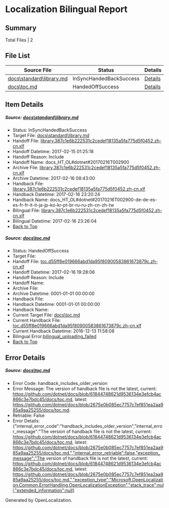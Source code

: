 # <a name='report-top'></a> Localization Bilingual Report

## Summary
 Total Files | 2

## File List
 Source File | Status | Details 
 ----------- | ------ | ------- 
 [docs\standard\library.md](https://github.com/dotnet/docs/blob/eb98c703946d8be0757288ae9e00aab87b32e407/docs/standard/library.md) | InSyncHandedBackSuccess | [Details](#939c6dd0621e3b1121aca52915b04bf51af1d1ef3461)
 [docs\toc.md](https://github.com/dotnet/docs/blob/2675e0b085ec7757c7ef851ea2aa985a9aa25255/docs/toc.md) | HandedOffSuccess | [Details](#3b8ffceb82b768c6d052073e70c23d87990a400a3474)

## Item Details
##### <a name='939c6dd0621e3b1121aca52915b04bf51af1d1ef3461'></a> Source: [docs\standard\library.md](https://github.com/dotnet/docs/blob/eb98c703946d8be0757288ae9e00aab87b32e407/docs/standard/library.md)
* Status: InSyncHandedBackSuccess
* Target File: [docs\standard\library.md](https://github.com/dotnet/docs.zh-cn/blob/523e5f1042d7fa9e0562b77fa20049d55ea173cd/docs/standard/library.md)
* Handoff File: [library.387c1e6b222531c2cedef18135a5fa775d5f0452.zh-cn.xlf](https://github.com/dotnet/docs.handoff/blob/ab35068adaca61bdbbf9db2327e9ce22159e6a8c/ol-handoff/dotnet/docs.zh-cn/master/dotnet-core/library.387c1e6b222531c2cedef18135a5fa775d5f0452.zh-cn.xlf)
* Handoff Datetime: 2017-02-15 01:25:18
* Handoff Reason: Include
* Handoff Name: docs_HT_OL#dotnet#20170216T002900
* Archive File: [library.387c1e6b222531c2cedef18135a5fa775d5f0452.zh-cn.xlf](https://github.com/dotnet/docs.handoff/blob/f4b6f0f555510d31cf51af15e0c6712c790cd0ec/ol-archive/dotnet/docs.zh-cn/master/dotnet-core/library.387c1e6b222531c2cedef18135a5fa775d5f0452.zh-cn.xlf)
* Archive Datetime: 2017-02-16 08:43:00
* Handback File: [library.387c1e6b222531c2cedef18135a5fa775d5f0452.zh-cn.xlf](https://github.com/dotnet/docs.handback/blob/4470e530abb35d6b7e7f2c46ad3dab0374503114/ol-handback/dotnet/docs.zh-cn/master/dotnet-core/library.387c1e6b222531c2cedef18135a5fa775d5f0452.zh-cn.xlf)
* Handback Datetime: 2017-02-16 23:20:24
* Handback Name: docs_HT_OL#dotnet#20170216T002900-de-de-es-es-fr-fr-it-it-ja-jp-ko-kr-pt-br-ru-ru-zh-cn-zh-tw
* Bilingual File: [library.387c1e6b222531c2cedef18135a5fa775d5f0452.zh-cn.xlf](https://github.com/dotnet/docs.handback/blob/4470e530abb35d6b7e7f2c46ad3dab0374503114/ol-handback/dotnet/docs.zh-cn/master/dotnet-core/library.387c1e6b222531c2cedef18135a5fa775d5f0452.zh-cn.xlf)
* Bilingual Datetime: 2017-02-16 23:26:04
* [Back to Top](#report-top)

##### <a name='3b8ffceb82b768c6d052073e70c23d87990a400a3474'></a> Source: [docs\toc.md](https://github.com/dotnet/docs/blob/2675e0b085ec7757c7ef851ea2aa985a9aa25255/docs/toc.md)
* Status: HandedOffSuccess
* Target File: 
* Handoff File: [toc.d55ff8e019666abd1da95f80900583861673879c.zh-cn.xlf](https://github.com/dotnet/docs.handoff/blob/b1a208739de1518f92c535f01a662196aa18e1f6/ol-handoff/dotnet/docs.zh-cn/master/dotnet-core/toc.d55ff8e019666abd1da95f80900583861673879c.zh-cn.xlf)
* Handoff Datetime: 2017-02-16 19:28:06
* Handoff Reason: Include
* Handoff Name: 
* Archive File: 
* Archive Datetime: 0001-01-01 00:00:00
* Handback File: 
* Handback Datetime: 0001-01-01 00:00:00
* Handback Name: 
* Current Target File: [docs\toc.md](https://github.com/dotnet/docs.zh-cn/blob/6546448bf65c3b891824b9e8b7ad8763e1061393/docs/toc.md)
* Current Handback File: [toc.d55ff8e019666abd1da95f80900583861673879c.zh-cn.xlf](https://github.com/dotnet/docs.handback/blob/9a9def3381b16489b54a0698064e808e4cdf60d5/ol-handback/dotnet/docs.zh-cn/master/ht-p1/toc.d55ff8e019666abd1da95f80900583861673879c.zh-cn.xlf)
* Current Handback Datetime: 2016-12-13 11:58:08
* Bilingual Error:[bilingual_uploading_failed](#3b8ffceb82b768c6d052073e70c23d87990a400a3474bilingual_uploading_failed)
* [Back to Top](#report-top)


## Error Details
##### <a name='3b8ffceb82b768c6d052073e70c23d87990a400a3474handback_includes_older_version'></a> Source: [docs\toc.md](#3b8ffceb82b768c6d052073e70c23d87990a400a3474)
* Error Code: handback_includes_older_version
* Error Message: The version of handback file is not the latest, current: https://github.com/dotnet/docs/blob/61844748621d9536134e3efcb4ac866c3e7bdc45/docs/toc.md, latest: https://github.com/dotnet/docs/blob/2675e0b085ec7757c7ef851ea2aa985a9aa25255/docs/toc.md.
* Retriable: False
* Error Details: {"internal_error_code":"handback_includes_older_version","internal_error_message":"The version of handback file is not the latest, current: https://github.com/dotnet/docs/blob/61844748621d9536134e3efcb4ac866c3e7bdc45/docs/toc.md, latest: https://github.com/dotnet/docs/blob/2675e0b085ec7757c7ef851ea2aa985a9aa25255/docs/toc.md.","internal_error_retriable":false,"exception_message":"The version of handback file is not the latest, current: https://github.com/dotnet/docs/blob/61844748621d9536134e3efcb4ac866c3e7bdc45/docs/toc.md, latest: https://github.com/dotnet/docs/blob/2675e0b085ec7757c7ef851ea2aa985a9aa25255/docs/toc.md.","exception_type":"Microsoft.OpenLocalization.Common.ErrorHandling.OpenLocalizationException","stack_trace":null,"extended_information":null}


Generated by OpenLocalization.
